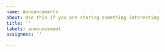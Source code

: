 ```yaml
---
name: Announcements
about: Use this if you are sharing something interesting
title: ''
labels: announcement
assignees: ''

---
```


<!-- Let us know if you are speaking at a conference on cx_Oracle, or have a new package or app that uses cx_Oracle, or something similarly exciting. -->
